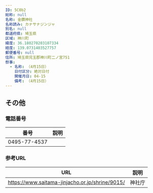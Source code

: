 ```yaml
---
ID: 5C0b2
総称: null
名称: 金鑽神社
名称読み: カナサナジンジャ
別名: null
都道府県: 埼玉県
区域: 神川町
緯度: 36.180270203107334
経度: 139.0731403527757
郵便番号: null
住所: 埼玉県児玉郡神川町二ノ宮751
祭事:
  - 名称: （4月15日）
    日付区分: 絶対日付
    開催月日: 04-15
    備考: （4月15日）
---
```


## その他

### 電話番号

| 番号         | 説明 |
| ------------ | ---- |
| 0495-77-4537 |      |

### 参考URL

| URL                                             | 説明   |
| ----------------------------------------------- | ------ |
| https://www.saitama-jinjacho.or.jp/shrine/9015/ | 神社庁 |
